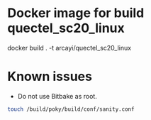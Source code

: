 # Docker image for build quectel_sc20_linux
docker build . -t arcayi/quectel_sc20_linux

# Known issues

* Do not use Bitbake as root.

``` bash
touch /build/poky/build/conf/sanity.conf
```
